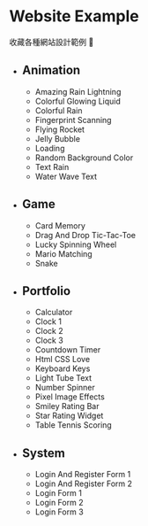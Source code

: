 # Website Example

收藏各種網站設計範例 📖

* ## Animation
    * Amazing Rain Lightning
    * Colorful Glowing Liquid
    * Colorful Rain
    * Fingerprint Scanning
    * Flying Rocket
    * Jelly Bubble
    * Loading
    * Random Background Color
    * Text Rain
    * Water Wave Text
* ## Game
    * Card Memory
    * Drag And Drop Tic-Tac-Toe
    * Lucky Spinning Wheel
    * Mario Matching
    * Snake
* ## Portfolio
    * Calculator
    * Clock 1
    * Clock 2
    * Clock 3
    * Countdown Timer
    * Html CSS Love
    * Keyboard Keys
    * Light Tube Text
    * Number Spinner
    * Pixel Image Effects
    * Smiley Rating Bar
    * Star Rating Widget
    * Table Tennis Scoring
* ## System
    * Login And Register Form 1
    * Login And Register Form 2
    * Login Form 1
    * Login Form 2
    * Login Form 3
